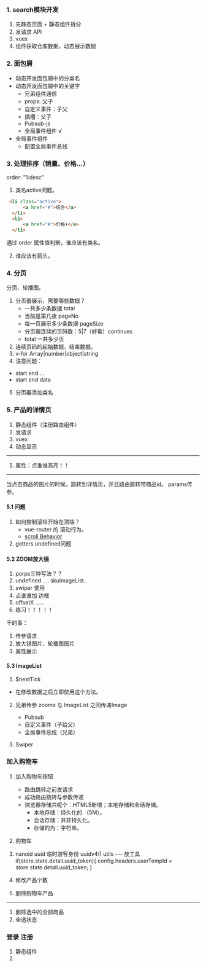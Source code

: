 ### 1. search模块开发
1. 先静态页面 + 静态组件拆分
2. 发请求 API
3. vuex
4. 组件获取仓库数据，动态展示数据

### 2. 面包屑
- 动态开发面包屑中的分类名
- 动态开发面包屑中的关键字
  - 兄弟组件通信
  - props: 父子
  - 自定义事件：子父
  - 插槽：父子
  - Pubsub-js 
  - 全局事件组件 √
- 全局事件组件
  - 配置全局事件总线

### 3. 处理排序（销量、价格...）
order: "1:desc"

1. 类名active问题。
~~~ html
 <li class="active">
      <a href="#">综合</a>
  </li>
  <li>
      <a href="#">价格⬆</a>
  </li>
~~~
通过 order 属性值判断，谁应该有类名。

2. 谁应该有箭头。

### 4. 分页

分页、轮播图。

1. 分页器展示，需要哪些数据？
   - 一共多少条数据 total
   - 当前是第几夜 pageNo
   - 每一页展示多少条数据 pageSize
   - 分页器连续的页码数：5|7（好看）continues
   - total 一共多少页
2. 连续页码的起始数据、结束数据。
3. v-for Array|number|object|string
4. 注意问题：
  - start end ...
  - start end data
5. 分页器添加类名


### 5. 产品的详情页
1. 静态组件（注册路由组件）
2. 发请求
3. vuex
4. 动态显示

---
1. 属性：点谁谁高亮！！
---

当点击商品的图片的时候，跳转到详情页，并且路由跳转带商品id。
params传参。


#### 5.1 问题
1. 如何控制滚轮开始在顶端？
   - vue-router 的 滚动行为。
   - [scroll Behavior](https://v3.router.vuejs.org/guide/advanced/scroll-behavior.html#async-scrolling)
2. getters undefined问题


#### 5.2 ZOOM放大镜
1. porps三种写法？？
2. undefined .... skuImageList..
3. swiper 使用
4. 点谁谁加 边框
5. offsetX ......
6. 练习！！！！！

干的事：
1. 传参请求
2. 放大镜图片、轮播图图片
3. 属性展示

#### 5.3 ImageList 
1. $nextTick
  - 在修改数据之后立即使用这个方法。

2. 兄弟传参
   zoome 与 ImageList 之间传递Image
   - Pubsub
   - 自定义事件（子给父）
   - 全局事件总线（兄弟）

3. Swiper

### 加入购物车

1. 加入购物车按钮
   - 路由跳转之前发请求
   - 成功路由跳转与参数传递
   - 浏览器存储共呢个：HTML5新增；本地存储和会话存储。
     - 本地存储：持久化的 （5M）。
     - 会话存储：并非持久化。
     - 存储的为：字符串。

2. 购物车
3. nanoid uuid 临时游客身份
   uuidv4()
   utils --- 放工具
   if(store.state.detail.uuid_token){
        config.headers.userTempId = store.state.detail.uuid_token;
    }
4. 修改产品个数
5. 删除购物车产品
---

1. 删除选中的全部商品
2. 全选状态

### 登录 注册
1. 静态组件
2. 

